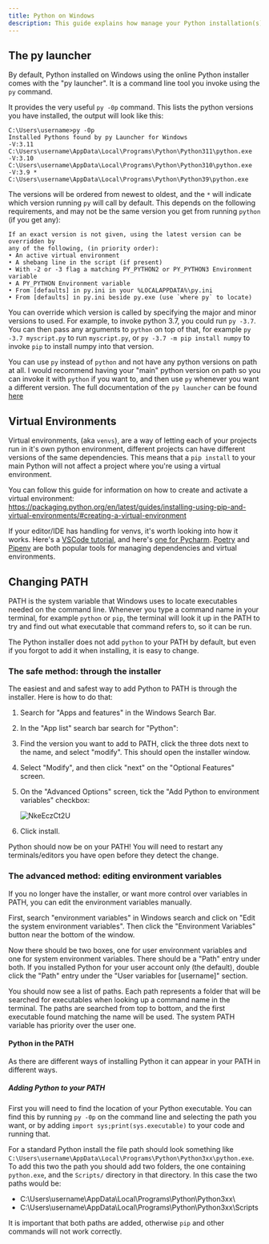 ```yaml
---
title: Python on Windows
description: This guide explains how manage your Python installation(s) on Windows
---
```


## The py launcher
By default, Python installed on Windows using the online Python installer comes with the "py launcher". It is a command line tool you invoke using the `py` command.

It provides the very useful `py -0p` command. This lists the python versions you have installed, the output will look like this:

    C:\Users\username>py -0p
    Installed Pythons found by py Launcher for Windows
    -V:3.11          C:\Users\username\AppData\Local\Programs\Python\Python311\python.exe
    -V:3.10          C:\Users\username\AppData\Local\Programs\Python\Python310\python.exe
    -V:3.9 *         C:\Users\username\AppData\Local\Programs\Python\Python39\python.exe

The versions will be ordered from newest to oldest, and the `*` will indicate which version running `py` will call by default. This depends on the following requirements, and may not be the same version you get from running `python` (if you get any):

    If an exact version is not given, using the latest version can be overridden by
    any of the following, (in priority order):
    • An active virtual environment
    • A shebang line in the script (if present)
    • With -2 or -3 flag a matching PY_PYTHON2 or PY_PYTHON3 Environment variable
    • A PY_PYTHON Environment variable
    • From [defaults] in py.ini in your %LOCALAPPDATA%\py.ini
    • From [defaults] in py.ini beside py.exe (use `where py` to locate)


You can override which version is called by specifying the major and minor versions to used. For example, to invoke python 3.7, you could run `py -3.7`. You can then pass any arguments to `python` on top of that, for example `py -3.7 myscript.py` to run `myscript.py`, or `py -3.7 -m pip install numpy` to invoke `pip` to install numpy into that version.

You can use `py` instead of `python` and not have any python versions on path at all. I would recommend having your "main" python version on path so you can invoke it with `python` if you want to, and then use `py` whenever you want a different version. The full documentation of the `py launcher` can be found [here](https://docs.python.org/3/using/windows.html#python-launcher-for-windows)

## Virtual Environments

Virtual environments, (aka `venvs`), are a way of letting each of your projects run in it's own python environment, different projects can have different versions of the same dependencies. This means that a `pip install` to your main Python will not affect a project where you're using a virtual environment.

You can follow this guide for information on how to create and activate a virtual environment: https://packaging.python.org/en/latest/guides/installing-using-pip-and-virtual-environments/#creating-a-virtual-environment

If your editor/IDE has handling for venvs, it's worth looking into how it works. Here's a [VSCode tutorial](https://code.visualstudio.com/docs/python/environments), and here's [one for Pycharm](https://www.jetbrains.com/help/pycharm/creating-virtual-environment.html). [Poetry](https://python-poetry.org/) and [Pipenv](https://pipenv.pypa.io/en/latest/) are both popular tools for managing dependencies and virtual environments.


## Changing PATH
PATH is the system variable that Windows uses to locate executables needed on the command line. Whenever you type a command name in your terminal, for example `python` or `pip`, the terminal will look it up in the PATH to try and find out what executable that command refers to, so it can be run.

The Python installer does not add `python` to your PATH by default, but even if you forgot to add it when installing, it is easy to change.

### The safe method: through the installer

The easiest and and safest way to add Python to PATH is through the installer. Here is how to do that:

1. Search for "Apps and features" in the Windows Search Bar.
2. In the "App list" search bar search for "Python":
3. Find the version you want to add to PATH, click the three dots next to the name, and select "modify". This should open the installer window.
4. Select "Modify", and then click "next" on the "Optional Features" screen.
5. On the "Advanced Options" screen, tick the "Add Python to environment variables" checkbox:

    ![NkeEczCt2U](https://user-images.githubusercontent.com/22353562/126303895-60155ea5-7189-4924-9aa7-de696ca02ae9.png)

6. Click install.

Python should now be on your PATH! You will need to restart any terminals/editors you have open before they detect the change.

### The advanced method: editing environment variables

If you no longer have the installer, or want more control over variables in PATH, you can edit the environment variables manually.

First, search "environment variables" in Windows search and click on "Edit the system environment variables".  Then click the "Environment Variables" button near the bottom of the window.

Now there should be two boxes, one for user environment variables and one for system environment variables. There should be a "Path" entry under both. If you installed Python for your user account only (the default), double click the "Path" entry under the "User variables for [username]" section.

You should now see a list of paths. Each path represents a folder that will be searched for executables when looking up a command name in the terminal. The paths are searched from top to bottom, and the first executable found matching the name will be used. The system PATH variable has priority over the user one.

#### Python in the PATH

As there are different ways of installing Python it can appear in your PATH in different ways.

##### Adding Python to your PATH

First you will need to find the location of your Python executable. You can find this by running `py -0p` on the command line and selecting the path you want, or by adding `import sys;print(sys.executable)` to your code and running that.

For a standard Python install the file path should look something like `C:\Users\username\AppData\Local\Programs\Python\Python3xx\python.exe`. To add this two the path you should add two folders, the one containing `python.exe`, and the `Scripts/` directory in that directory. In this case the two paths would be:
- C:\Users\username\AppData\Local\Programs\Python\Python3xx\
- C:\Users\username\AppData\Local\Programs\Python\Python3xx\Scripts

It is important that both paths are added, otherwise `pip` and other commands will not work correctly.
